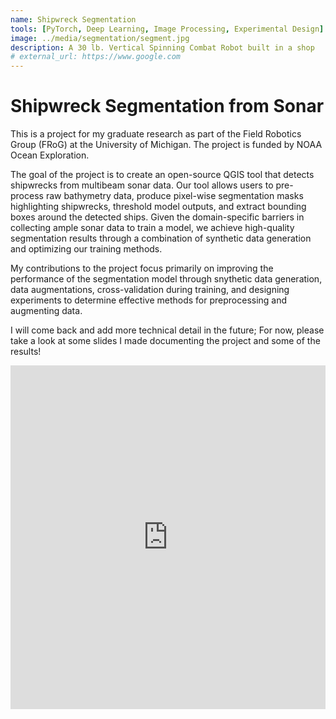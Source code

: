 ```yaml
---
name: Shipwreck Segmentation
tools: [PyTorch, Deep Learning, Image Processing, Experimental Design]
image: ../media/segmentation/segment.jpg
description: A 30 lb. Vertical Spinning Combat Robot built in a shop
# external_url: https://www.google.com
---
```


# Shipwreck Segmentation from Sonar 
This is a project for my graduate research as part of the Field Robotics Group (FRoG) at the University of Michigan. The project is funded by NOAA Ocean Exploration. 

The goal of the project is to create an open-source QGIS tool that detects shipwrecks from multibeam sonar data. Our tool allows users to pre-process raw bathymetry data, produce pixel-wise segmentation masks highlighting shipwrecks, threshold model outputs, and extract bounding boxes around the detected ships. Given the domain-specific barriers in collecting ample sonar data to train a model, we achieve high-quality segmentation results through a combination of synthetic data generation and optimizing our training methods. 

My contributions to the project focus primarily on improving the performance of the segmentation model through snythetic data generation, data augmentations, cross-validation during training, and designing experiments to determine effective methods for preprocessing and augmenting data. 

I will come back and add more technical detail in the future; For now, please take a look at some slides I made documenting the project and some of the results! 

<div style="max-width: 1000px; margin: 0 auto;">
  <iframe 
    src="https://docs.google.com/presentation/d/e/2PACX-1vT61yz4AJ3yJB4_-7wJcsdXPd7KRZRqq58DKBYP50olgFVjWcjgquq-LCoI61l3BxZzAwkpnPMSyxw4/pubembed?start=true&loop=false&delayms=30000"
    frameborder="0" width="100%" height="550px" 
    allowfullscreen="true" mozallowfullscreen="true" webkitallowfullscreen="true">
  </iframe>
</div>